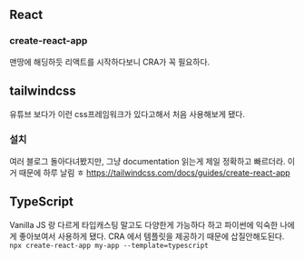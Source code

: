 ## React 
### create-react-app
맨땅에 해딩하듯 리액트를 시작하다보니 CRA가 꼭 필요하다.

## tailwindcss
유튜브 보다가 이런 css프레임워크가 있다고해서 처음 사용해보게 됐다.
### 설치
여러 블로그 돌아다녀봤지만, 그냥 documentation 읽는게 제일 정확하고 빠르더라.
이거 때문에 하루 날림 ㅎ
https://tailwindcss.com/docs/guides/create-react-app

## TypeScript
Vanilla JS 랑 다르게 타입캐스팅 말고도 다양한게 가능하다 하고
파이썬에 익숙한 나에게 좋아보여서 사용하게 됐다.
CRA 에서 템플릿을 제공하기 때문에 삽질안해도된다.
`npx create-react-app my-app --template=typescript`